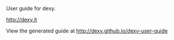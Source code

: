 User guide for dexy.

http://dexy.it

View the generated guide at
http://dexy.github.io/dexy-user-guide
